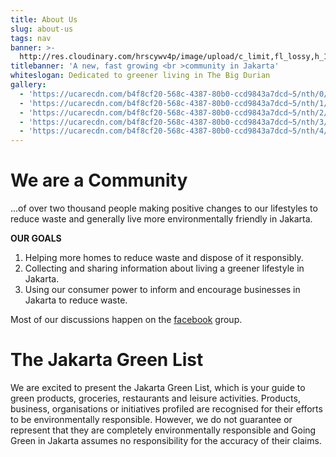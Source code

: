 ```yaml
---
title: About Us
slug: about-us
tags: nav
banner: >-
  http://res.cloudinary.com/hrscywv4p/image/upload/c_limit,fl_lossy,h_1500,w_2000,f_auto,q_auto/v1/1378019/kilarov-zaneit-634702-unsplash_zfrfwx.jpg
titlebanner: 'A new, fast growing <br >community in Jakarta'
whiteslogan: Dedicated to greener living in The Big Durian
gallery:
  - 'https://ucarecdn.com/b4f8cf20-568c-4387-80b0-ccd9843a7dcd~5/nth/0/'
  - 'https://ucarecdn.com/b4f8cf20-568c-4387-80b0-ccd9843a7dcd~5/nth/1/'
  - 'https://ucarecdn.com/b4f8cf20-568c-4387-80b0-ccd9843a7dcd~5/nth/2/'
  - 'https://ucarecdn.com/b4f8cf20-568c-4387-80b0-ccd9843a7dcd~5/nth/3/'
  - 'https://ucarecdn.com/b4f8cf20-568c-4387-80b0-ccd9843a7dcd~5/nth/4/'
---
```

# We are a Community

...of over two thousand people making positive changes to our lifestyles to reduce waste and generally live more environmentally friendly in Jakarta.

**OUR GOALS**

1. Helping more homes to reduce waste and dispose of it responsibly.
2. Collecting and sharing information about living a greener lifestyle in Jakarta. 
3. Using our consumer power to inform and encourage businesses in Jakarta to reduce waste.

Most of our discussions happen on the [facebook](https://www.facebook.com/groups/GGJakarta/) group.

# The Jakarta Green List

We are excited to present the Jakarta Green List, which is your guide to green products, groceries, restaurants and leisure activities. Products, business, organisations or initiatives profiled are recognised for their efforts to be environmentally responsible. However, we do not guarantee or represent that they are completely environmentally responsible and Going Green in Jakarta assumes no responsibility for the accuracy of their claims.
